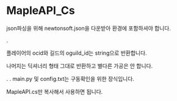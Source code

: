 # MapleAPI_Cs

json파싱을 위해 newtonsoft.json을 다운받아 환경에 포함하셔야 합니다.

.


플레이어의 ocid와 길드의 oguild_id는 string으로 반환합니다.

나머지는 딕셔너리 형태 그대로 반환하고 별다른 가공은 안 합니다.

. . main.py 및 config.txt는 구동확인을 위한 장식입니다.

MapleAPI.cs만 복사해서 사용하면 됩니다.
